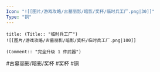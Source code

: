 ```yaml
---
Icon: "![[图片/游戏攻略/古墓丽影/暗影/奖杯/临时兵工厂.png|30]]"
Type: "铜"
---
```

```ad-common-bronze-trophy
title: (Title:: "临时兵工厂")
![[图片/游戏攻略/古墓丽影/暗影/奖杯/临时兵工厂.png|100]]

(Comment:: "完全升级 1 件武器")
```

#古墓丽影/暗影/奖杯 #奖杯 #铜
